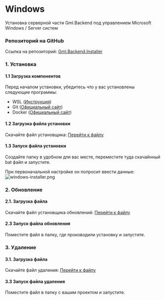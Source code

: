 # Windows

Установка серверной части Gml.Backend под управлением Microsoft Windows / Server систем

### Репозиторий на GitHub

Ссылка на репозиторий: [Gml.Backend.Installer](https://github.com/GamerVII-NET/Gml.Backend.Installer)

### 1. Установка

#### 1.1 Загрузка компонентов

Перед началом установки, убедитесь что у вас установлены следующие программы:

- WSL ([Инструкция](https://learn.microsoft.com/ru-ru/windows/wsl/install))
- Git ([Официальный сайт](https://git-scm.com/))
- Docker ([Официальный сайт](https://www.docker.com/products/docker-desktop/))


#### 1.2 Загрузка файла установки

Скачайте файл установщика:
[Перейти к файлу](https://github.com/GamerVII-NET/Gml.Backend.Installer/blob/master/gml-installer-windows.bat)

#### 1.3 Запуск файла установки

Создайте папку в удобном для вас месте, переместите туда скачайнный bat файл и запустите.

При первоначальной настройке он попросит ввести данные:
![windows-installer.png](windows-installer.png)



### 2. Обновление

#### 2.1. Загрузка файла
Скачайте файл установщика обновлений:
[Перейти к файлу](https://github.com/GamerVII-NET/Gml.Backend.Installer/blob/master/gml-updater-windows.bat)

#### 2.3 Запуск файла обновления

Поместите файл в папку, где производили установку и запустите.

### 3. Удаление

#### 3.1. Загрузка файла
Скачайте файл удаления:
[Перейти к файлу](https://github.com/GamerVII-NET/Gml.Backend.Installer/blob/master/gml-deleter-windows.bat)

#### 3.3 Запуск файла удаления

Поместите файл в папку с вашим проектом и запустите.
